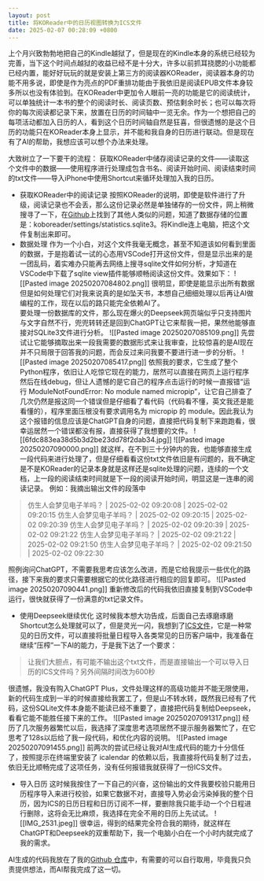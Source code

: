 ```yaml
---
layout: post
title: 将KOReader中的日历视图转换为ICS文件
date: 2025-02-07 00:28:09 +0800
---
```

上个月兴致勃勃地把自己的Kindle越狱了，但是现在的Kindle本身的系统已经较为完善，当下这个时间点越狱的收益已经不是十分大，许多以前抓耳挠腮的小功能都已经内置，能好好玩玩的就是安装上第三方的阅读器KOReader，阅读器本身的功能不用多说，即使是作为亮点的PDF重排功能由于我依旧是阅读EPUB文件本身较多所以也没有体验到。在KOReader中更加令人眼前一亮的功能是它的阅读统计，可以单独统计一本书的整个的阅读时长、阅读页数、预估剩余时长；也可以每次将你的每次阅读都记录下来，放置在日历的时间轴中一览无余。作为一个想把自己的每项活动都加入日历的人，看到这个日历时间轴自然是狂喜，但很遗憾的是这个日历的功能只在KOReader本身上显示，并不能和我自身的日历进行联动。但是现在有了AI的帮助，我想应该可以想个办法来处理。  

大致树立了一下要干的流程：
获取KOReader中储存阅读记录的文件——读取这个文件中的数据——使用程序进行处理成包含书名、阅读开始时间、阅读结束时间的txt文件——导入iPhone中使用Shortcut来循环处理加入我的日历。

- 获取KOReader中的阅读记录
按照KOReader的说明，即使是软件进行了升级，阅读记录也不会丢，那么这份记录必然是单独储存的一份文件，网上稍微搜寻了一下，在[Github](https://github.com/koreader/koreader/issues/6454)上找到了其他人类似的问题，知道了数据存储的位置是：koboreader/settings/statistics.sqlite3。将Kindle连上电脑，把这个文件复制出来即可。  
- 数据处理
作为一个小白，对这个文件我毫无概念，甚至不知道该如何看到里面的数据，于是抱着试一试的心态用VSCode打开这份文件，但是显示出来的是一团乱码，着实难办只能再去网络上搜寻sqlite文件如何分析，才知道在VSCode中下载了sqlite view插件能够顺畅阅读这份文件。效果如下：
![[Pasted image 20250207084802.png]]
很明显，即使是能显示出所有数据但是如何处理它们对我来说真的是如坠天书，本想自己细细处理以后再让AI做编程的工作，现在以后的路只能完全依赖AI了。  
要处理一份数据库的文件，那么现在爆火的Deepseek网页端似乎只支持图片与文字自然不行，兜兜转转还是回到ChatGPT让它来帮我一把，果然他能够直接对SQLite3文件进行分析。
![[Pasted image 20250207085109.png]]
先尝试让它能够摘取出来一段我需要的数据形式来让我审查，比较惊喜的是AI现在并不只局限于回答我的问题，而会反过来问我要不要进行进一步的分析。
![[Pasted image 20250207085417.png]]
依照我的要求，它生成了整个Python程序，依旧让人吃惊它现在的能力，居然可以直接在网页上运行程序然后在线debug，但让人遗憾的是它自己的程序点击运行的时候一直报错“运行 ModuleNotFoundError: No module named micropip”，让它自己排查了几次仍然是报这同一个错误但是仔细看了看代码（代码看不懂，英文我还是能看懂的），程序里面压根没有要求调用名为 micropip 的 module。因此我认为这个报错的信息应该是ChatGPT自身的问题，直接把代码复制下来跑跑看，很幸运居然一个错误都没有报，直接获得了我想要的文件。
![[6fdc883ea38d5b3d2be23dd78f2dab34.jpg]]
![[Pasted image 20250207090000.png]]
就这样，在不到三十分钟内的我，也能够直接生成一段代码来进行处理了，但是仔细看看这份txt文件依旧是有问题的，我不确定是不是KOReader的记录本身就是这样还是sqlite处理的问题，连续的一个文档，上一段的阅读结束时间就是下一段的阅读开始时间，明显这是一连串的阅读记录。
例如：我摘出输出文件的段落中
>仿生人会梦见电子羊吗？ | 2025-02-02 09:20:08 | 2025-02-02 09:20:15 
>仿生人会梦见电子羊吗？ | 2025-02-02 09:20:15 | 2025-02-02 09:20:39 
>仿生人会梦见电子羊吗？ | 2025-02-02 09:20:39 | 2025-02-02 09:21:22 
>仿生人会梦见电子羊吗？ | 2025-02-02 09:21:22 | 2025-02-02 09:21:50 
>仿生人会梦见电子羊吗？ | 2025-02-02 09:21:50 | 2025-02-02 09:22:30

照例询问ChatGPT，不需要我思考应该怎么改进，而是它给我提示一些优化的路径，接下来我的要求只需要根据它的优化路径进行相应的回复即可。
![[Pasted image 20250207090441.png]]
重新修改后的代码我依旧直接复制到VSCode中运行，很快就获得了一份满意的txt记录文件。
- 使用Deepseek继续优化
这时候我本想大功告成，后面自己去琢磨琢磨Shortcut怎么处理就可以了，但是灵光一闪，我想到了[ICS文件](https://zh.wikipedia.org/wiki/ICalendar)，它是一种常见的日历文件，可以直接将批量日程导入各类常见的日历客户端中，我准备在继续“压榨”一下AI的能力，于是我下达了一个要求：
>让我们大胆点，有可能不输出这个txt文件，而是直接输出一个可以导入日历的ICS文件吗？另外间隔时间改为600秒

很遗憾，我没有购入ChatGPT Plus，文件处理这样的高级功能并不能无限使用，新的代码生成到一半的时候直接给我罢工了，但是山不转水转，既然我已经有了代码，这份SQLite文件本身能不能读已经不重要了，直接把代码复制给Deepseek，看看它能不能胜任接下来的工作。
![[Pasted image 20250207091317.png]]
经历了几次服务器繁忙以后，我选择了深度思考选项居然不提示服务器繁忙了，在它思考了128s以后给了我一段代码，和优化内容的说明。
![[Pasted image 20250207091455.png]]
前两次的尝试已经让我对AI生成代码的能力十分信任了，按照提示在终端里安装了 icalendar 的依赖以后，我直接将代码复制了过去，依旧无比顺畅完成了这项任务，没有任何报错我就获得了一份ICS文件。
- 导入日历
这时候我按住了一下自己的兴奋，这份输出的文件我要校验只能用日历程序导入来进行校验，如果它数据不对，直接导入势必会污染掉我的整个日历，因为ICS的日历日程和日历订阅不一样，要删除我只能手动一个个日程进行删除，这将会无比麻烦，我选择在完全不用的日历上先试试。
![[IMG_2531.jpeg]]
很幸运，得到的结果完全符合我的期待，就这样在ChatGPT和Deepseek的双重帮助下，我一个电脑小白在一个小时内就完成了我的需求。

AI生成的代码我放在了我的[Github 仓库](https://github.com/mivansaka/koreadCalendar)中，有需要的可以自行取用，毕竟我只负责提供想法，而AI帮我完成了这一切。
